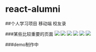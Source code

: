 # react-alumni
##个人学习项目 移动端 校友录

###某些比较重要的页面
<img src="http://wx2.sinaimg.cn/mw690/715ed77dgy1fdkuthi9wmj20ab0if0to.jpg"  />
<img src="http://wx1.sinaimg.cn/mw690/715ed77dgy1fdkuthxekej20a90ig0tp.jpg"  />
<img src="http://wx4.sinaimg.cn/mw690/715ed77dgy1fdkutikj60j20aa0ig74m.jpg"  />
<img src="http://wx2.sinaimg.cn/mw690/715ed77dgy1fdkutj9ts9j20ac0iht92.jpg"  />
<img src="http://wx3.sinaimg.cn/mw690/715ed77dgy1fdkutjy007j20ac0ig3yt.jpg"  />
<img src="http://wx3.sinaimg.cn/mw690/715ed77dgy1fdkutkj9fhj20ac0ij0t8.jpg"  />

###demo制作中